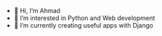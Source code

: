 - 👋 Hi, I’m Ahmad
- 👀 I’m interested in Python and Web development
- 🌱 I’m currently creating useful apps with Django

<!---
ahmdhjj92/ahmdhjj92 is a ✨ special ✨ repository because its `README.md` (this file) appears on your GitHub profile.
You can click the Preview link to take a look at your changes.
--->
